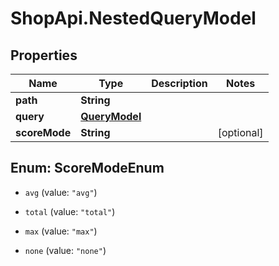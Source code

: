 # ShopApi.NestedQueryModel

## Properties
Name | Type | Description | Notes
------------ | ------------- | ------------- | -------------
**path** | **String** |  | 
**query** | [**QueryModel**](QueryModel.md) |  | 
**scoreMode** | **String** |  | [optional] 


<a name="ScoreModeEnum"></a>
## Enum: ScoreModeEnum


* `avg` (value: `"avg"`)

* `total` (value: `"total"`)

* `max` (value: `"max"`)

* `none` (value: `"none"`)




